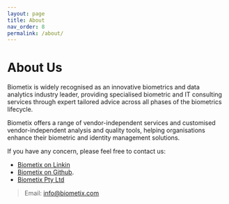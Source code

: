 ```yaml
---
layout: page
title: About
nav_order: 8
permalink: /about/
---
```


# About Us

Biometix is widely recognised as an innovative biometrics and data analytics industry leader, providing specialised biometric and IT consulting services through expert tailored advice across all phases of the biometrics lifecycle. 

Biometix offers a range of vendor-independent services and customised vendor-independent analysis and quality tools, helping organisations enhance their biometric and identity management solutions. 

If you have any concern, please feel free to contact us: 

- [Biometix on Linkin](https://www.linkedin.com/company/biometix/)
- [Biometix on Github](https://github.com/Biometix).
- [Biometix Pty Ltd](https://www.biometix.com/)

> Email: <info@biometix.com>